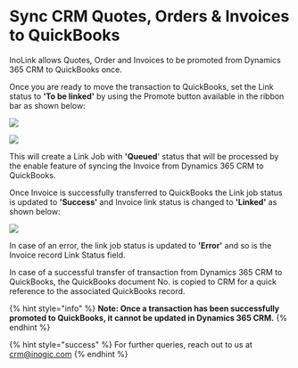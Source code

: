 # Sync CRM Quotes, Orders & Invoices to QuickBooks

InoLink allows Quotes, Order and Invoices to be promoted from Dynamics 365 CRM to QuickBooks once.

Once you are ready to move the transaction to QuickBooks, set the Link status to **'To be linked'** by using the Promote button available in the ribbon bar as shown below:

![](<../../../.gitbook/assets/Sync Quote\_1.png>)

![](<../../../.gitbook/assets/Sync Quote\_2.png>)

This will create a Link Job with **'Queued**' status that will be processed by the enable feature of syncing the Invoice from Dynamics 365 CRM to QuickBooks.

Once Invoice is successfully transferred to QuickBooks the Link job status is updated to **'Success'** and Invoice link status is changed to **'Linked'** as shown below:

![](<../../../.gitbook/assets/Sync Quote\_3.png>)

In case of an error, the link job status is updated to **'Error'** and so is the Invoice record Link Status field.

In case of a successful transfer of transaction from Dynamics 365 CRM to QuickBooks, the QuickBooks document No. is copied to CRM for a quick reference to the associated QuickBooks record.

{% hint style="info" %}
**Note: Once a transaction has been successfully promoted to QuickBooks, it cannot be updated in Dynamics 365 CRM.**
{% endhint %}

{% hint style="success" %}
For further queries, reach out to us at [crm@inogic.com](mailto:crm@inogic.com)
{% endhint %}

